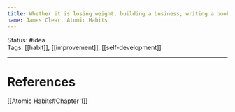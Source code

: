 ```yaml
---
title: Whether it is losing weight, building a business, writing a book, winning a championship, or achieving any other goal, we put pressure on ourselves to make some earth-shattering improvement that everyone will talk about.
name: James Clear, Atomic Habits
---
```


Status: #idea  
Tags: [[habit]], [[improvement]], [[self-development]]

---
# References
[[Atomic Habits#Chapter 1]]